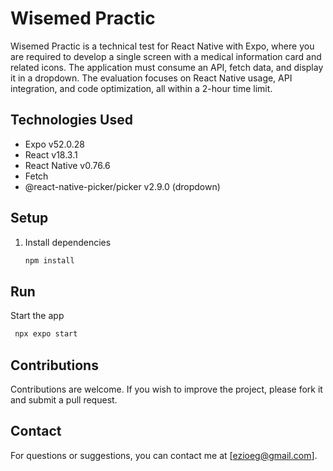 # Wisemed Practic

Wisemed Practic is a technical test for React Native with Expo, where you are required to develop a single screen with a medical information card and related icons. The application must consume an API, fetch data, and display it in a dropdown. The evaluation focuses on React Native usage, API integration, and code optimization, all within a 2-hour time limit.

## Technologies Used

- Expo v52.0.28
- React v18.3.1
- React Native v0.76.6
- Fetch
- @react-native-picker/picker v2.9.0 (dropdown)

## Setup

1. Install dependencies

   ```bash
   npm install
   ```

## Run

Start the app

   ```bash
    npx expo start
   ```
   
## Contributions

Contributions are welcome. If you wish to improve the project, please fork it and submit a pull request.

## Contact

For questions or suggestions, you can contact me at [ezioeg@gmail.com].
